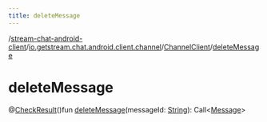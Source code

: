 ```yaml
---
title: deleteMessage
---
```

/[stream-chat-android-client](../../index.md)/[io.getstream.chat.android.client.channel](../index.md)/[ChannelClient](index.md)/[deleteMessage](deleteMessage.md)  
  
  
  
# deleteMessage  
@[CheckResult](https://developer.android.com/reference/kotlin/androidx/annotation/CheckResult.html)()fun [deleteMessage](deleteMessage.md)(messageId: [String](https://kotlinlang.org/api/latest/jvm/stdlib/kotlin/-string/index.html)): Call&lt;[Message](../../io.getstream.chat.android.client.models/Message/index.md)&gt;
